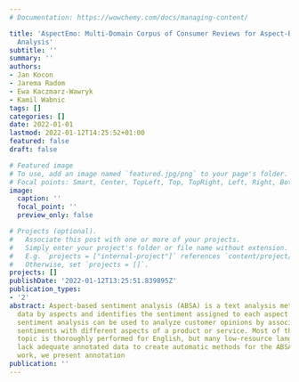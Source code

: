```yaml
---
# Documentation: https://wowchemy.com/docs/managing-content/

title: 'AspectEmo: Multi-Domain Corpus of Consumer Reviews for Aspect-Based Sentiment
  Analysis'
subtitle: ''
summary: ''
authors:
- Jan Kocon
- Jarema Radom
- Ewa Kaczmarz-Wawryk
- Kamil Wabnic
tags: []
categories: []
date: 2022-01-01
lastmod: 2022-01-12T14:25:52+01:00
featured: false
draft: false

# Featured image
# To use, add an image named `featured.jpg/png` to your page's folder.
# Focal points: Smart, Center, TopLeft, Top, TopRight, Left, Right, BottomLeft, Bottom, BottomRight.
image:
  caption: ''
  focal_point: ''
  preview_only: false

# Projects (optional).
#   Associate this post with one or more of your projects.
#   Simply enter your project's folder or file name without extension.
#   E.g. `projects = ["internal-project"]` references `content/project/deep-learning/index.md`.
#   Otherwise, set `projects = []`.
projects: []
publishDate: '2022-01-12T13:25:51.839895Z'
publication_types:
- '2'
abstract: Aspect-based sentiment analysis (ABSA) is a text analysis method that categorizes
  data by aspects and identifies the sentiment assigned to each aspect. Aspect-based
  sentiment analysis can be used to analyze customer opinions by associating specific
  sentiments with different aspects of a product or service. Most of the work in this
  topic is thoroughly performed for English, but many low-resource languages still
  lack adequate annotated data to create automatic methods for the ABSA task. In this
  work, we present annotation
publication: ''
---
```

